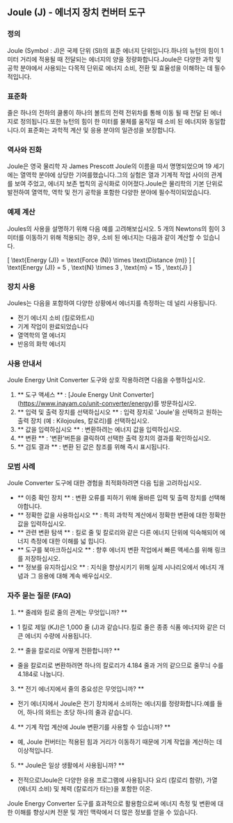 ## Joule (J) - 에너지 장치 컨버터 도구

### 정의
Joule (Symbol : J)은 국제 단위 (SI)의 표준 에너지 단위입니다.하나의 뉴턴의 힘이 1 미터 거리에 적용될 때 전달되는 에너지의 양을 정량화합니다.Joule은 다양한 과학 및 공학 분야에서 사용되는 다목적 단위로 에너지 소비, 전환 및 효율성을 이해하는 데 필수적입니다.

### 표준화
줄은 하나의 전하의 쿨롱이 하나의 볼트의 전력 전위차를 통해 이동 될 때 전달 된 에너지로 정의됩니다.또한 뉴턴의 힘이 한 미터를 물체를 움직일 때 소비 된 에너지와 동일합니다.이 표준화는 과학적 계산 및 응용 분야의 일관성을 보장합니다.

### 역사와 진화
Joule은 영국 물리학 자 James Prescott Joule의 이름을 따서 명명되었으며 19 세기에는 열역학 분야에 상당한 기여를했습니다.그의 실험은 열과 기계적 작업 사이의 관계를 보여 주었고, 에너지 보존 법칙의 공식화로 이어졌다.Joule은 물리학의 기본 단위로 발전하여 열역학, 역학 및 전기 공학을 포함한 다양한 분야에 필수적이되었습니다.

### 예제 계산
Joules의 사용을 설명하기 위해 다음 예를 고려해보십시오. 5 개의 Newtons의 힘이 3 미터를 이동하기 위해 적용되는 경우, 소비 된 에너지는 다음과 같이 계산할 수 있습니다.

\[ \text{Energy (J)} = \text{Force (N)} \times \text{Distance (m)} \]
\[ \text{Energy (J)} = 5 \, \text{N} \times 3 \, \text{m} = 15 \, \text{J} \]

### 장치 사용
Joules는 다음을 포함하여 다양한 상황에서 에너지를 측정하는 데 널리 사용됩니다.
- 전기 에너지 소비 (킬로와트시)
- 기계 작업이 완료되었습니다
- 열역학의 열 에너지
- 반응의 화학 에너지

### 사용 안내서
Joule Energy Unit Converter 도구와 상호 작용하려면 다음을 수행하십시오.
1. ** 도구 액세스 ** : [Joule Energy Unit Converter] (https://www.inayam.co/unit-converter/energy)를 방문하십시오.
2. ** 입력 및 출력 장치를 선택하십시오 ** : 입력 장치로 'Joule'을 선택하고 원하는 출력 장치 (예 : Kilojoules, 칼로리)를 선택하십시오.
3. ** 값을 입력하십시오 ** : 변환하려는 에너지 값을 입력하십시오.
4. ** 변환 ** : '변환'버튼을 클릭하여 선택한 출력 장치의 결과를 확인하십시오.
5. ** 검토 결과 ** : 변환 된 값은 참조를 위해 즉시 표시됩니다.

### 모범 사례
Joule Converter 도구에 대한 경험을 최적화하려면 다음 팁을 고려하십시오.
- ** 이중 확인 장치 ** : 변환 오류를 피하기 위해 올바른 입력 및 출력 장치를 선택해야합니다.
- ** 정확한 값을 사용하십시오 ** : 특히 과학적 계산에서 정확한 변환에 대한 정확한 값을 입력하십시오.
- ** 관련 변환 탐색 ** : 킬로 줄 및 칼로리와 같은 다른 에너지 단위에 익숙해되어 에너지 측정에 대한 이해를 넓 힙니다.
- ** 도구를 북마크하십시오 ** : 향후 에너지 변환 작업에서 빠른 액세스를 위해 링크를 저장하십시오.
- ** 정보를 유지하십시오 ** : 지식을 향상시키기 위해 실제 시나리오에서 에너지 개념과 그 응용에 대해 계속 배우십시오.

### 자주 묻는 질문 (FAQ)

1. ** 줄레와 킬로 줄의 관계는 무엇입니까? **
- 1 킬로 제일 (KJ)은 1,000 줄 (J)과 같습니다.킬로 줄은 종종 식품 에너지와 같은 더 큰 에너지 수량에 사용됩니다.

2. ** 줄을 칼로리로 어떻게 전환합니까? **
- 줄을 칼로리로 변환하려면 하나의 칼로리가 4.184 줄과 거의 같으므로 줄무늬 수를 4.184로 나눕니다.

3. ** 전기 에너지에서 줄의 중요성은 무엇입니까? **
- 전기 에너지에서 Joule은 전기 장치에서 소비하는 에너지를 정량화합니다.예를 들어, 하나의 와트는 초당 하나의 줄과 같습니다.

4. ** 기계 작업 계산에 Joule 변환기를 사용할 수 있습니까? **
- 예, Joule 컨버터는 적용된 힘과 거리가 이동하기 때문에 기계 작업을 계산하는 데 이상적입니다.

5. ** Joule은 일상 생활에서 사용됩니까? **
- 전적으로!Joule은 다양한 응용 프로그램에 사용됩니다 요리 (칼로리 함량), 가열 (에너지 소비) 및 체력 (칼로리가 타는)을 포함한 이온.

Joule Energy Converter 도구를 효과적으로 활용함으로써 에너지 측정 및 변환에 대한 이해를 향상시켜 전문 및 개인 맥락에서 더 많은 정보를 얻을 수 있습니다.